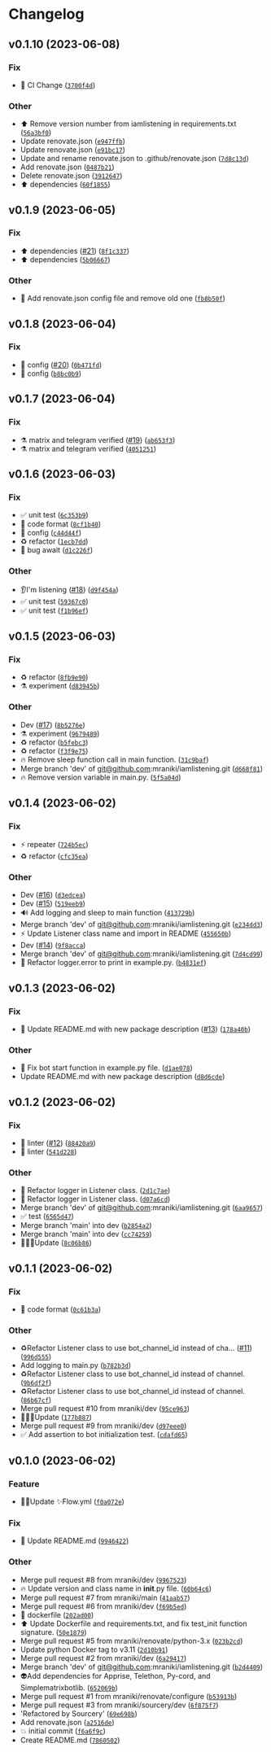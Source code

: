 # Changelog

<!--next-version-placeholder-->

## v0.1.10 (2023-06-08)

### Fix

* 👷 CI Change ([`3700f4d`](https://github.com/mraniki/iamlistening/commit/3700f4d812a3cd6ed0bdc70e4940bbde12e6b981))

### Other

* :arrow_up: Remove version number from iamlistening in requirements.txt ([`56a3bf0`](https://github.com/mraniki/iamlistening/commit/56a3bf0c63ab1c33716b9c7aedb359542d2a7081))
* Update renovate.json ([`e947ffb`](https://github.com/mraniki/iamlistening/commit/e947ffbcdbb33feae7943ee5a6bb36659b57e457))
* Update renovate.json ([`e91bc17`](https://github.com/mraniki/iamlistening/commit/e91bc17d8d1865a0ab76fc16fb0470b5b1b4bb13))
* Update and rename renovate.json to .github/renovate.json ([`7d8c13d`](https://github.com/mraniki/iamlistening/commit/7d8c13da5c2f49ad5850d426de4a9e85a12048b9))
* Add renovate.json ([`0487b21`](https://github.com/mraniki/iamlistening/commit/0487b21c935aa3256677d50aecf2c563de8e450f))
* Delete renovate.json ([`3912647`](https://github.com/mraniki/iamlistening/commit/39126473d12033c55eb06cf7c3312938836e79a0))
* :arrow_up: dependencies ([`60f1855`](https://github.com/mraniki/iamlistening/commit/60f185512826eef28a39ad79e17c2f449cac6ac1))

## v0.1.9 (2023-06-05)
### Fix
* ⬆️ dependencies ([#21](https://github.com/mraniki/iamlistening/issues/21)) ([`8f1c337`](https://github.com/mraniki/iamlistening/commit/8f1c337517d646aea042c47218f4498b498c36ff))
* ⬆️ dependencies ([`5b06667`](https://github.com/mraniki/iamlistening/commit/5b0666750221a6fbbdecf2145e679d4bff14393f))

### Other
* :wrench:  Add renovate.json config file and remove old one ([`fb8b50f`](https://github.com/mraniki/iamlistening/commit/fb8b50fe03eb23115e9944198704f9babc0d491d))

## v0.1.8 (2023-06-04)
### Fix
* 🔧 config ([#20](https://github.com/mraniki/iamlistening/issues/20)) ([`0b471fd`](https://github.com/mraniki/iamlistening/commit/0b471fd3faff47d885776b7e244112dce0524f6b))
* 🔧 config ([`b8bc0b9`](https://github.com/mraniki/iamlistening/commit/b8bc0b9d7332d014ae7411159d01aeee448471e3))

## v0.1.7 (2023-06-04)
### Fix
* ⚗️ matrix and telegram verified ([#19](https://github.com/mraniki/iamlistening/issues/19)) ([`ab653f3`](https://github.com/mraniki/iamlistening/commit/ab653f3ab6271128119116957574ad899b315050))
* ⚗️ matrix and telegram verified ([`4051251`](https://github.com/mraniki/iamlistening/commit/4051251a7e3df6e2868c67912b0883bd08923999))

## v0.1.6 (2023-06-03)
### Fix
* ✅ unit test ([`6c353b9`](https://github.com/mraniki/iamlistening/commit/6c353b9d0a026108be7487961da43e754e4183d1))
* 🎨 code format ([`8cf1b40`](https://github.com/mraniki/iamlistening/commit/8cf1b40a02ae07d90357e466854f2622171edfa4))
* 🔧 config ([`c44d44f`](https://github.com/mraniki/iamlistening/commit/c44d44fea507a39bd58cffdd90d19f9cd3a4036a))
* ♻️ refactor ([`1ecb7dd`](https://github.com/mraniki/iamlistening/commit/1ecb7dd8affeaee71083b1ba75dc7935d94801a5))
* 🐛 bug await ([`d1c226f`](https://github.com/mraniki/iamlistening/commit/d1c226f230e9ae5d2a4fc2de65ceb40ff31024b4))

### Other
* 👂I'm listening ([#18](https://github.com/mraniki/iamlistening/issues/18)) ([`d9f454a`](https://github.com/mraniki/iamlistening/commit/d9f454abf7134e8203dd6fae700e8fa3dd7b9c9e))
* :white_check_mark: unit test ([`59367c0`](https://github.com/mraniki/iamlistening/commit/59367c03cc3bbddbcce33dda4814d16f1efe38bf))
* :white_check_mark: unit test ([`f1b96ef`](https://github.com/mraniki/iamlistening/commit/f1b96ef552e6349416afe008ad35718dfd78ddad))

## v0.1.5 (2023-06-03)
### Fix
* ♻️ refactor ([`8fb9e90`](https://github.com/mraniki/iamlistening/commit/8fb9e90af8123e58edaefc2f785468164c04f873))
* ⚗️ experiment ([`d83945b`](https://github.com/mraniki/iamlistening/commit/d83945bee2b6ca4506ea6c3fc56ef6f2a804dc5b))

### Other
* Dev ([#17](https://github.com/mraniki/iamlistening/issues/17)) ([`8b5276e`](https://github.com/mraniki/iamlistening/commit/8b5276e0d7caf4adbc5d763d134dcf1c65928b02))
* :alembic:️ experiment ([`9679489`](https://github.com/mraniki/iamlistening/commit/96794896ae92df1a7e87ac4747b0eefdc7ced222))
* :recycle: refactor ([`b5febc3`](https://github.com/mraniki/iamlistening/commit/b5febc3d614f2de211728fb14053fd65c348b36e))
* :recycle: refactor ([`f3f9e75`](https://github.com/mraniki/iamlistening/commit/f3f9e7534e0bc3fcc9b1414b306b3e040a6cd7af))
* :fire: Remove sleep function call in main function. ([`31c9baf`](https://github.com/mraniki/iamlistening/commit/31c9baf3f26dec02625525e2cd117be3775fd700))
* Merge branch 'dev' of git@github.com:mraniki/iamlistening.git ([`d668f81`](https://github.com/mraniki/iamlistening/commit/d668f8166b4e2640a746615c99beaa355fb0fbc2))
* :fire: Remove version variable in main.py. ([`5f5a04d`](https://github.com/mraniki/iamlistening/commit/5f5a04dbd05700e224daa08a0e8fc9d3535ffc9c))

## v0.1.4 (2023-06-02)
### Fix
* ⚡ repeater ([`724b5ec`](https://github.com/mraniki/iamlistening/commit/724b5ece4e9aff04d539ad1984d968238492df79))
* ♻️ refactor ([`cfc35ea`](https://github.com/mraniki/iamlistening/commit/cfc35ea1e9a20de6cc7b5c526edfefd25f579d5d))

### Other
* Dev ([#16](https://github.com/mraniki/iamlistening/issues/16)) ([`d3edcea`](https://github.com/mraniki/iamlistening/commit/d3edcea1b28d483b2f82dc10732b6ddcfe2496b8))
* Dev ([#15](https://github.com/mraniki/iamlistening/issues/15)) ([`519eeb9`](https://github.com/mraniki/iamlistening/commit/519eeb94bcad99937a7d578f208bc54bb3d31f70))
* :loud_sound: Add logging and sleep to main function ([`413729b`](https://github.com/mraniki/iamlistening/commit/413729be6674c1bda47a2cdd9dd795c5592b6654))
* Merge branch 'dev' of git@github.com:mraniki/iamlistening.git ([`e234dd3`](https://github.com/mraniki/iamlistening/commit/e234dd31cf0d5874239cb583612c2525575b410f))
* :zap: Update Listener class name and import in README ([`455650b`](https://github.com/mraniki/iamlistening/commit/455650ba730c7ecf2a3cf5b6cb6505a1d78a2da3))
* Dev ([#14](https://github.com/mraniki/iamlistening/issues/14)) ([`9f8acca`](https://github.com/mraniki/iamlistening/commit/9f8accab01bc3c9ac4e4e87dd2143b861872bfdc))
* Merge branch 'dev' of git@github.com:mraniki/iamlistening.git ([`7d4cd99`](https://github.com/mraniki/iamlistening/commit/7d4cd992f6b4d9772d27fca0ee257d9a09ddf5a0))
* :bug: Refactor logger.error to print in example.py. ([`b4831ef`](https://github.com/mraniki/iamlistening/commit/b4831efdd006e9fd03213f982533d130d88e320a))

## v0.1.3 (2023-06-02)
### Fix
* 💬 Update README.md with new package description ([#13](https://github.com/mraniki/iamlistening/issues/13)) ([`178a40b`](https://github.com/mraniki/iamlistening/commit/178a40b30b291f19566787e6d5dfca89822edb03))

### Other
* :bug: Fix bot start function in example.py file. ([`d1ae078`](https://github.com/mraniki/iamlistening/commit/d1ae078b96de91715fbb462210b815e2ee20c7fb))
* Update README.md with new package description ([`d8d6cde`](https://github.com/mraniki/iamlistening/commit/d8d6cde7e934fca10ba8af79c3ebb22271e8c3e1))

## v0.1.2 (2023-06-02)
### Fix
* 🚨 linter ([#12](https://github.com/mraniki/iamlistening/issues/12)) ([`88420a9`](https://github.com/mraniki/iamlistening/commit/88420a96d22fb25060a79ee601236c311d86ce0e))
* 🚨 linter ([`541d228`](https://github.com/mraniki/iamlistening/commit/541d228c474ee30485f572520c8fd0f0550a8ed2))

### Other
* :bug: Refactor logger in Listener class. ([`2d1c7ae`](https://github.com/mraniki/iamlistening/commit/2d1c7aeb1584fa81ff688f19b953e6f0e3763f1a))
* :bug: Refactor logger in Listener class. ([`d07a6cd`](https://github.com/mraniki/iamlistening/commit/d07a6cdf928ed3988b17c327bc9c30b6d1895402))
* Merge branch 'dev' of git@github.com:mraniki/iamlistening.git ([`6aa9657`](https://github.com/mraniki/iamlistening/commit/6aa96570a089f19a237644c68b34da0974f7e374))
* :white_check_mark: test ([`6565d47`](https://github.com/mraniki/iamlistening/commit/6565d47081b242e39cab39bc6056281c3832f2cf))
* Merge branch 'main' into dev ([`b2854a2`](https://github.com/mraniki/iamlistening/commit/b2854a24b8d82227fe6aefde4785d0ef3c483428))
* Merge branch 'main' into dev ([`cc74259`](https://github.com/mraniki/iamlistening/commit/cc74259580f641c392dbfa7503730ea1c43cb7ed))
* :construction_worker_man:‍♂️Update ([`8c06b86`](https://github.com/mraniki/iamlistening/commit/8c06b86da9f01a1b54a98992e58ee540e3f56715))

## v0.1.1 (2023-06-02)
### Fix
* 🎨 code format ([`0c61b3a`](https://github.com/mraniki/iamlistening/commit/0c61b3a4848d3d72dfb76365ec8a32a64f551828))

### Other
* :recycle:Refactor Listener class to use bot_channel_id instead of cha… ([#11](https://github.com/mraniki/iamlistening/issues/11)) ([`996d555`](https://github.com/mraniki/iamlistening/commit/996d555c1e62ea0950e9b1ea3992e071b9b85d89))
* Add logging to main.py ([`b782b3d`](https://github.com/mraniki/iamlistening/commit/b782b3def47359d32970a9c8a9e745484e6bc1fc))
* :recycle:Refactor Listener class to use bot_channel_id instead of channel. ([`9b6df2f`](https://github.com/mraniki/iamlistening/commit/9b6df2f0f1882dc74e0d3c1825df9dd47e06d6ea))
* :recycle:Refactor Listener class to use bot_channel_id instead of channel. ([`86b67cf`](https://github.com/mraniki/iamlistening/commit/86b67cfd06fd5f1359c6cbac1999cbf3db698782))
* Merge pull request #10 from mraniki/dev ([`95ce963`](https://github.com/mraniki/iamlistening/commit/95ce963c6bd9f983e05db527a3d69505d0d406f8))
* :construction_worker_man:‍♂️Update ([`177b887`](https://github.com/mraniki/iamlistening/commit/177b887cd7435874c8a65bd2d08a9b2d01a5bf43))
* Merge pull request #9 from mraniki/dev ([`d97eee0`](https://github.com/mraniki/iamlistening/commit/d97eee036f42c5f779f6b2a718638fb8f55ca4d2))
* :white_check_mark: Add assertion to bot initialization test. ([`cdafd65`](https://github.com/mraniki/iamlistening/commit/cdafd651c8fc269d7ab3ec3398be0ccb5b26d8ed))

## v0.1.0 (2023-06-02)
### Feature
* 👷‍♂️Update ✨Flow.yml ([`f0a072e`](https://github.com/mraniki/iamlistening/commit/f0a072e2f82489a37ca6d56843328b10fff89425))

### Fix
* 💬 Update README.md ([`9946422`](https://github.com/mraniki/iamlistening/commit/9946422304f92d1e92f5124a91a2168287acc4e2))

### Other
* Merge pull request #8 from mraniki/dev ([`9967523`](https://github.com/mraniki/iamlistening/commit/9967523b8f49db41b39d6829b83ee7d6e3505165))
* :fire: Update version and class name in __init__.py file. ([`60b64c6`](https://github.com/mraniki/iamlistening/commit/60b64c6de006c7436c72aeed2bf0d4ee33c63a3f))
* Merge pull request #7 from mraniki/main ([`41aab57`](https://github.com/mraniki/iamlistening/commit/41aab57d7d4dd4718a98fc022577a5f05a618f12))
* Merge pull request #6 from mraniki/dev ([`f69b5ed`](https://github.com/mraniki/iamlistening/commit/f69b5ed42cc77ef098f0a4cee40bea5d9325f1a4))
* :whale: dockerfile ([`202ad00`](https://github.com/mraniki/iamlistening/commit/202ad0078d276e9da2cc5071e3b1681e81526700))
* :arrow_up: Update Dockerfile and requirements.txt, and fix test_init function signature. ([`50e1879`](https://github.com/mraniki/iamlistening/commit/50e187907c9eb3975c5cb0061973a708666da3c9))
* Merge pull request #5 from mraniki/renovate/python-3.x ([`023b2cd`](https://github.com/mraniki/iamlistening/commit/023b2cd00385e2f6e606c618aee544ab50cc0045))
* Update python Docker tag to v3.11 ([`2d10b91`](https://github.com/mraniki/iamlistening/commit/2d10b91731521ab2ad7fd866180e29e2477a6e42))
* Merge pull request #2 from mraniki/dev ([`6a29417`](https://github.com/mraniki/iamlistening/commit/6a29417418d73ef4eeb8cf5ade4d9e8e967bbdf4))
* Merge branch 'dev' of git@github.com:mraniki/iamlistening.git ([`b2d4409`](https://github.com/mraniki/iamlistening/commit/b2d44094a88cb971ed691cf7260bd548197921de))
* :alien:Add dependencies for Apprise, Telethon, Py-cord, and Simplematrixbotlib. ([`652069b`](https://github.com/mraniki/iamlistening/commit/652069bff7b49b606814e804d05c904772187d34))
* Merge pull request #1 from mraniki/renovate/configure ([`b53913b`](https://github.com/mraniki/iamlistening/commit/b53913bdfffc07fded74fbec75df5dfd66573a12))
* Merge pull request #3 from mraniki/sourcery/dev ([`6f875f7`](https://github.com/mraniki/iamlistening/commit/6f875f703fd1f9c25cba2880de4b572a24f2bce2))
* 'Refactored by Sourcery' ([`69e698b`](https://github.com/mraniki/iamlistening/commit/69e698b26dfeb6ab0d251903eeea717f74024f16))
* Add renovate.json ([`a2516de`](https://github.com/mraniki/iamlistening/commit/a2516dedf6e9eae8eb9c83d8162141b352574d50))
* :boom: initial commit ([`f6a6f9c`](https://github.com/mraniki/iamlistening/commit/f6a6f9cdcb48eba1cd980823c994faaeb75a3413))
* Create README.md ([`7860502`](https://github.com/mraniki/iamlistening/commit/7860502fa7e37f167f68bc1bc85aaed166b69101))
